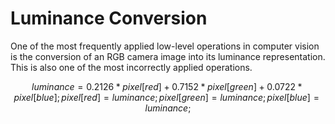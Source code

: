 # Luminance Conversion

One of the most frequently applied low-level operations
in computer vision is the conversion of an RGB camera image into its luminance 
representation. This is also one of the most incorrectly applied operations. 

```math
luminance = 0.2126*pixel[red] + 0.7152*pixel[green] + 0.0722*pixel[blue];

pixel[red]   = luminance;
pixel[green] = luminance;
pixel[blue]  = luminance;

```